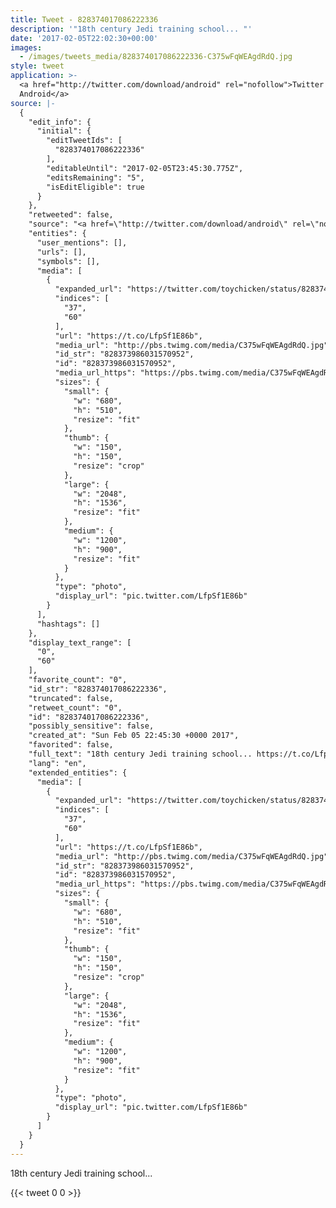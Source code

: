 ```yaml
---
title: Tweet - 828374017086222336
description: '"18th century Jedi training school... "'
date: '2017-02-05T22:02:30+00:00'
images:
  - /images/tweets_media/828374017086222336-C375wFqWEAgdRdQ.jpg
style: tweet
application: >-
  <a href="http://twitter.com/download/android" rel="nofollow">Twitter for
  Android</a>
source: |-
  {
    "edit_info": {
      "initial": {
        "editTweetIds": [
          "828374017086222336"
        ],
        "editableUntil": "2017-02-05T23:45:30.775Z",
        "editsRemaining": "5",
        "isEditEligible": true
      }
    },
    "retweeted": false,
    "source": "<a href=\"http://twitter.com/download/android\" rel=\"nofollow\">Twitter for Android</a>",
    "entities": {
      "user_mentions": [],
      "urls": [],
      "symbols": [],
      "media": [
        {
          "expanded_url": "https://twitter.com/toychicken/status/828374017086222336/photo/1",
          "indices": [
            "37",
            "60"
          ],
          "url": "https://t.co/LfpSf1E86b",
          "media_url": "http://pbs.twimg.com/media/C375wFqWEAgdRdQ.jpg",
          "id_str": "828373986031570952",
          "id": "828373986031570952",
          "media_url_https": "https://pbs.twimg.com/media/C375wFqWEAgdRdQ.jpg",
          "sizes": {
            "small": {
              "w": "680",
              "h": "510",
              "resize": "fit"
            },
            "thumb": {
              "w": "150",
              "h": "150",
              "resize": "crop"
            },
            "large": {
              "w": "2048",
              "h": "1536",
              "resize": "fit"
            },
            "medium": {
              "w": "1200",
              "h": "900",
              "resize": "fit"
            }
          },
          "type": "photo",
          "display_url": "pic.twitter.com/LfpSf1E86b"
        }
      ],
      "hashtags": []
    },
    "display_text_range": [
      "0",
      "60"
    ],
    "favorite_count": "0",
    "id_str": "828374017086222336",
    "truncated": false,
    "retweet_count": "0",
    "id": "828374017086222336",
    "possibly_sensitive": false,
    "created_at": "Sun Feb 05 22:45:30 +0000 2017",
    "favorited": false,
    "full_text": "18th century Jedi training school... https://t.co/LfpSf1E86b",
    "lang": "en",
    "extended_entities": {
      "media": [
        {
          "expanded_url": "https://twitter.com/toychicken/status/828374017086222336/photo/1",
          "indices": [
            "37",
            "60"
          ],
          "url": "https://t.co/LfpSf1E86b",
          "media_url": "http://pbs.twimg.com/media/C375wFqWEAgdRdQ.jpg",
          "id_str": "828373986031570952",
          "id": "828373986031570952",
          "media_url_https": "https://pbs.twimg.com/media/C375wFqWEAgdRdQ.jpg",
          "sizes": {
            "small": {
              "w": "680",
              "h": "510",
              "resize": "fit"
            },
            "thumb": {
              "w": "150",
              "h": "150",
              "resize": "crop"
            },
            "large": {
              "w": "2048",
              "h": "1536",
              "resize": "fit"
            },
            "medium": {
              "w": "1200",
              "h": "900",
              "resize": "fit"
            }
          },
          "type": "photo",
          "display_url": "pic.twitter.com/LfpSf1E86b"
        }
      ]
    }
  }
---
```

18th century Jedi training school... 
    
{{< tweet 0 0 >}}
    
